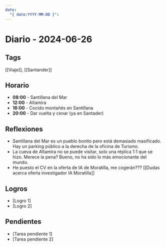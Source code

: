```yaml
---
date:
  "{ date:YYYY-MM-DD }":
---
```


# Diario - 2024-06-26
## Tags

[[Viaje]], [[Santander]]
## Horario

- **08:00** - Santillana del Mar 
- **12:00** - Altamira
- **16:00** - Cocido montañés en Santillana
- **20:00** - Dar vuelta y cenar (ya en Santader)

## Reflexiones

- Santillana del Mar es un pueblo bonito pero está demasiado masificado. Hay un parking público a la derecha de la oficina de Turismo. 
- La cueva de Altamira no se puede visitar, solo una réplica 1:1 que se hizo. Merece la pena? Bueno, no ha sido lo más emocionante del mundo.
- He puesto el CV en la oferta de IA de Moratilla, me cogerán??? [[Dudas acerca oferta investigador IA Moratilla]]

## Logros

- [Logro 1]
- [Logro 2]

## Pendientes

- [Tarea pendiente 1]
- [Tarea pendiente 2]